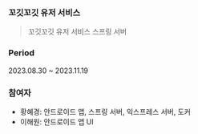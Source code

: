 ### 꼬깃꼬깃 유저 서비스
> 꼬깃꼬깃 유저 서비스 스프링 서버




### Period
2023.08.30 ~ 2023.11.19

### 참여자
- 황혜경: 안드로이드 앱, 스프링 서버, 익스프레스 서버, 도커
- 이해원: 안드로이드 앱 UI
